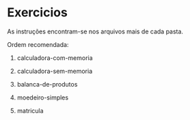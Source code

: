 # Exercicios

As instruções encontram-se nos arquivos mais de cada pasta.

Ordem recomendada:

1) calculadora-com-memoria

2) calculadora-sem-memoria

3) balanca-de-produtos

4) moedeiro-simples

5) matricula
